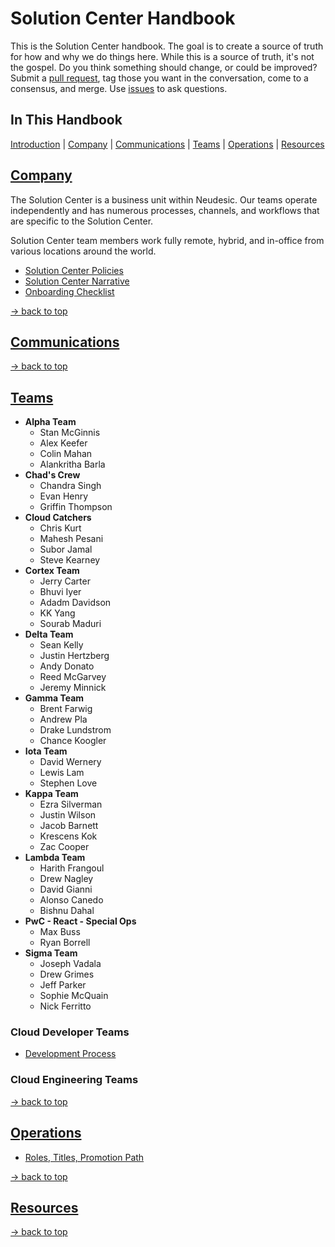 # Solution Center Handbook
This is the Solution Center handbook. The goal is to create a source of truth for how and why we do things here. While this is a source of truth, it's not the gospel. Do you think something should change, or could be improved? Submit a [pull request](pulls/), tag those you want in the conversation, come to a consensus, and merge. Use [issues](issues/) to ask questions. 

## In This Handbook
[Introduction](#SC-handbook) | [Company](#company) | [Communications](#communications) | [Teams](#teams) | [Operations](#operations) | [Resources](#resources)

## [Company](company)

The Solution Center is a business unit within Neudesic.  Our teams operate independently and has numerous processes, channels, and workflows that are specific to the Solution Center.

Solution Center team members work fully remote, hybrid, and in-office from various locations around the world.

* [Solution Center Policies](../company/README.md)
* [Solution Center Narrative](../company/narrative.md)
* [Onboarding Checklist](../company/onboarding-checklist.md)

[→ back to top](#in-this-handbook)

## [Communications](communications)

[→ back to top](#in-this-handbook)

## [Teams](teams)
* **Alpha Team**
    * Stan McGinnis
    * Alex Keefer
    * Colin Mahan
    * Alankritha Barla
* **Chad's Crew**
    * Chandra Singh
    * Evan Henry
    * Griffin Thompson
* **Cloud Catchers**
    * Chris Kurt
    * Mahesh Pesani
    * Subor Jamal
    * Steve Kearney
* **Cortex Team**
    * Jerry Carter
    * Bhuvi Iyer
    * Adadm Davidson
    * KK Yang
    * Sourab Maduri
* **Delta Team**
    * Sean Kelly
    * Justin Hertzberg
    * Andy Donato
    * Reed McGarvey
    * Jeremy Minnick
* **Gamma Team**
    * Brent Farwig
    * Andrew Pla
    * Drake Lundstrom
    * Chance Koogler
* **Iota Team**
    * David Wernery
    * Lewis Lam
    * Stephen Love
* **Kappa Team**
    * Ezra Silverman
    * Justin Wilson
    * Jacob Barnett
    * Krescens Kok
    * Zac Cooper
* **Lambda Team**
    * Harith Frangoul
    * Drew Nagley
    * David Gianni
    * Alonso Canedo
    * Bishnu Dahal
* **PwC - React - Special Ops**
    * Max Buss
    * Ryan Borrell
* **Sigma Team**
    * Joseph Vadala
    * Drew Grimes
    * Jeff Parker
    * Sophie McQuain
    * Nick Ferritto

### Cloud Developer Teams
* [Development Process](development-process.md)

### Cloud Engineering Teams

[→ back to top](#in-this-handbook)

## [Operations](operations)

* [Roles, Titles, Promotion Path](../roles/roles-titles-promotion.md)

[→ back to top](#in-this-handbook)

## [Resources](resources)


[→ back to top](#in-this-handbook)